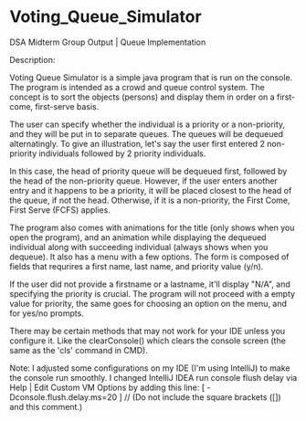# Voting_Queue_Simulator
DSA Midterm Group Output | Queue Implementation

Description: 

Voting Queue Simulator is a simple java program that is run on the console. The program is intended as 
a crowd and queue control system. The concept is to sort the objects (persons) and display them in order
on a first-come, first-serve basis. 

The user can specify whether the individual is a priority or a non-priority, and they will be put in to separate
queues. The queues will be dequeued alternatingly. To give an illustration, let's say the user first entered 2 
non-priority individuals followed by 2 priority individuals. 

In this case, the head of priority queue will be dequeued first, followed by the head of the non-priority queue. 
However, if the user enters another entry and it happens to be a priority, it will be placed closest to the head 
of the queue, if not the head. Otherwise, if it is a non-priority, the First Come, First Serve (FCFS) applies.

The program also comes with animations for the title (only shows when you open the program), and an animation while 
displaying the dequeued individual along with succeeding individual (always shows when you dequeue). It also has a 
menu with a few options. The form is composed of fields that requrires a first name, last name, and priority value (y/n).

If the user did not provide a firstname or a lastname, it'll display "N/A", and specifying the priority is crucial.
The program will not proceed with a empty value for priority, the same goes for choosing an option on the menu, and for
yes/no prompts.

There may be certain methods that may not work for your IDE unless you configure it. Like the clearConsole() which 
clears the console screen (the same as the 'cls' command in CMD).

Note: 
I adjusted some configurations on my IDE (I'm using IntelliJ) to make the console run smoothly.
I changed IntelliJ IDEA run console flush delay via Help | Edit Custom VM Options by adding this line:
[ -Dconsole.flush.delay.ms=20 ] 
// (Do not include the square brackets ([]) and this comment.)
